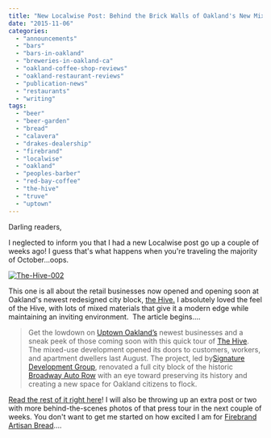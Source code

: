 ```yaml
---
title: "New Localwise Post: Behind the Brick Walls of Oakland's New Mixed-Use Development - The Hive!"
date: "2015-11-06"
categories: 
  - "announcements"
  - "bars"
  - "bars-in-oakland"
  - "breweries-in-oakland-ca"
  - "oakland-coffee-shop-reviews"
  - "oakland-restaurant-reviews"
  - "publication-news"
  - "restaurants"
  - "writing"
tags: 
  - "beer"
  - "beer-garden"
  - "bread"
  - "calavera"
  - "drakes-dealership"
  - "firebrand"
  - "localwise"
  - "oakland"
  - "peoples-barber"
  - "red-bay-coffee"
  - "the-hive"
  - "truve"
  - "uptown"
---
```


Darling readers,

I neglected to inform you that I had a new Localwise post go up a couple of weeks ago! I guess that's what happens when you're traveling the majority of October...oops.

[![The-Hive-002](http://s3.amazonaws.com/thegourmez-wpmedia/2015/11/The-Hive-002-500x334.jpg)](http://s3.amazonaws.com/thegourmez-wpmedia/2015/11/The-Hive-002.jpg)

This one is all about the retail businesses now opened and opening soon at Oakland's newest redesigned city block, [the Hive.](http://hiveoakland.com/) I absolutely loved the feel of the Hive, with lots of mixed materials that give it a modern edge while maintaining an inviting environment.  The article begins....

> Get the lowdown on [Uptown Oakland’s](https://en.wikipedia.org/wiki/Uptown_Oakland) newest businesses and a sneak peek of those coming soon with this quick tour of [The Hive](http://hiveoakland.com/). The mixed-use development opened its doors to customers, workers, and apartment dwellers last August. The project, led by[Signature Development Group](http://www.signaturedevelopment.com/), renovated a full city block of the historic [Broadway Auto Row](https://localwiki.org/oakland/Broadway_Auto_Row) with an eye toward preserving its history and creating a new space for Oakland citizens to flock.

[Read the rest of it right here](https://www.localwisejobs.com/blog/behind-the-brick-walls-of-oaklands-new-mixed-use-development-the-hive/)! I will also be throwing up an extra post or two with more behind-the-scenes photos of that press tour in the next couple of weeks. You don't want to get me started on how excited I am for [Firebrand Artisan Bread](http://www.firebrandartisanbreads.com/)....
